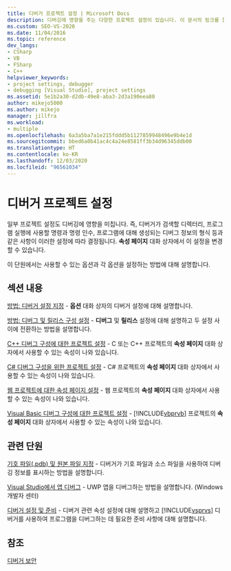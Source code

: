 ```yaml
---
title: 디버거 프로젝트 설정 | Microsoft Docs
description: 디버깅에 영향을 주는 다양한 프로젝트 설정이 있습니다. 이 문서의 링크를 참조하여 속성 페이지 대화 상자를 통해 설정을 변경하는 방법을 알아봅니다.
ms.custom: SEO-VS-2020
ms.date: 11/04/2016
ms.topic: reference
dev_langs:
- CSharp
- VB
- FSharp
- C++
helpviewer_keywords:
- project settings, debugger
- debugging [Visual Studio], project settings
ms.assetid: 5e1b2a30-d2db-49e8-aba3-2d3a190eea80
author: mikejo5000
ms.author: mikejo
manager: jillfra
ms.workload:
- multiple
ms.openlocfilehash: 6a3a5ba7a1e215fddd5b1127859948496e9b4e1d
ms.sourcegitcommit: bbed6a0b41ac4c4a24e8581ff3b34d96345ddb00
ms.translationtype: HT
ms.contentlocale: ko-KR
ms.lasthandoff: 12/03/2020
ms.locfileid: "96561034"
---
```

# <a name="debugger-project-settings"></a>디버거 프로젝트 설정
일부 프로젝트 설정도 디버깅에 영향을 미칩니다. 즉, 디버거가 검색할 디렉터리, 프로그램 실행에 사용할 명령과 명령 인수, 프로그램에 대해 생성되는 디버그 정보의 형식 등과 같은 사항이 이러한 설정에 따라 결정됩니다. **속성 페이지** 대화 상자에서 이 설정을 변경할 수 있습니다.

 이 단원에서는 사용할 수 있는 옵션과 각 옵션을 설정하는 방법에 대해 설명합니다.

## <a name="in-this-section"></a>섹션 내용
 [방법: 디버거 설정 지정](../debugger/how-to-specify-debugger-settings.md) - **옵션** 대화 상자의 디버거 설정에 대해 설명합니다.

 [방법: 디버그 및 릴리스 구성 설정](../debugger/how-to-set-debug-and-release-configurations.md) - **디버그** 및 **릴리스** 설정에 대해 설명하고 두 설정 사이에 전환하는 방법을 설명합니다.

 [C++ 디버그 구성에 대한 프로젝트 설정](../debugger/project-settings-for-a-cpp-debug-configuration.md) - C 또는 C++ 프로젝트의 **속성 페이지** 대화 상자에서 사용할 수 있는 속성이 나와 있습니다.

 [C# 디버그 구성을 위한 프로젝트 설정](../debugger/project-settings-for-csharp-debug-configurations.md) - C# 프로젝트의 **속성 페이지** 대화 상자에서 사용할 수 있는 속성이 나와 있습니다.

 [웹 프로젝트에 대한 속성 페이지 설정](../debugger/property-pages-settings-for-web-projects.md) - 웹 프로젝트의 **속성 페이지** 대화 상자에서 사용할 수 있는 속성이 나와 있습니다.

 [Visual Basic 디버그 구성에 대한 프로젝트 설정](../debugger/project-settings-for-a-visual-basic-debug-configuration.md) - [!INCLUDE[vbprvb](../code-quality/includes/vbprvb_md.md)] 프로젝트의 **속성 페이지** 대화 상자에서 사용할 수 있는 속성이 나와 있습니다.

## <a name="related-sections"></a>관련 단원
 [기호 파일(.pdb) 및 원본 파일 지정](../debugger/specify-symbol-dot-pdb-and-source-files-in-the-visual-studio-debugger.md) - 디버거가 기호 파일과 소스 파일을 사용하여 디버깅 정보를 표시하는 방법을 설명합니다.

 [Visual Studio에서 앱 디버그](debugging-windows-store-and-windows-universal-apps.md) - UWP 앱을 디버그하는 방법을 설명합니다. (Windows 개발자 센터)

 [디버거 설정 및 준비](../debugger/debugger-settings-and-preparation.md) - 디버거 관련 속성 설정에 대해 설명하고 [!INCLUDE[vsprvs](../code-quality/includes/vsprvs_md.md)] 디버거를 사용하여 프로그램을 디버그하는 데 필요한 준비 사항에 대해 설명합니다.

## <a name="see-also"></a>참조
 [디버거 보안](../debugger/debugger-security.md)